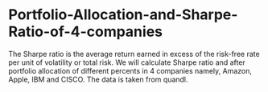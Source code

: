 # Portfolio-Allocation-and-Sharpe-Ratio-of-4-companies
The Sharpe ratio is the average return earned in excess of the risk-free rate per unit of volatility or total risk. We will calculate Sharpe ratio and after portfolio allocation of different percents in 4 companies namely, Amazon, Apple, IBM and CISCO. The data is taken from quandl.
